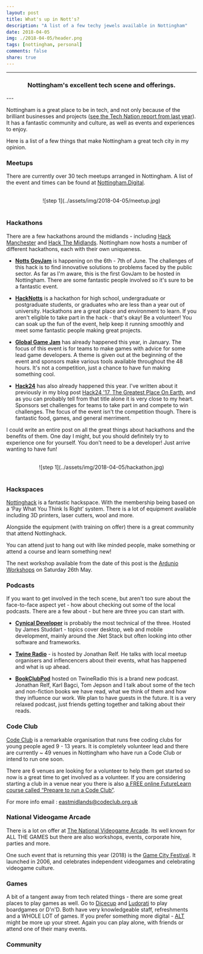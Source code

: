 ```yaml
---
layout: post
title: What's up in Nott's?
description: "A list of a few techy jewels available in Nottingham"
date: 2018-04-05
img: ./2018-04-05/header.png
tags: [nottingham, personal]
comments: false
share: true
---
```



----
<center>
<h3> Nottingham's excellent tech scene and offerings. </h3>
</center>
--- 
<br/>


Nottingham is a great place to be in tech, and not only because of the brilliant businesses and projects ([see the Tech Nation report from last year](https://technation.techcityuk.com/cluster/nottingham/)). It has a fantastic community and culture, as well as events and experiences to enjoy.

Here is a list of a few things that make Nottingham a great tech city in my opinion.

### Meetups

There are currently over 30 tech meetups arranged in Nottingham. A list of the event and times can be found at [Nottingham.Digital](https://nottingham.digital/).

<br/>
<div style="text-align:center; width:80%; margin-left: 10%;" markdown="1">
![step 1](../assets/img/2018-04-05/meetup.jpg)
</div> 
<br/>

### Hackathons
 
There are a few hackathons around the midlands - including [Hack Manchester]() and [Hack The Midlands](). Nottingham now hosts a number of different hackathons, each with their own uniqueness.

- **[Notts GovJam](http://www.govjam.org/content/about)** is happening on the 6th - 7th of June. The challenges of this hack is to find innovative solutions to problems faced by the public sector. As far as I'm aware, this is the first GovJam to be hosted in Nottingham. There are some fantastic people involved so it's sure to be a fantastic event.

- **[HackNotts](http://hacknotts.com/)** is a hackathon for high school, undergraduate or postgraduate students, or graduates who are less than a year out of university. Hackathons are a great place and environment to learn. If you aren't eligible to take part in the hack - that's okay! Be a volunteer! You can soak up the fun of the event, help keep it running smoothly and meet some fantastic people making great projects.

- **[Global Game Jam](https://globalgamejam.org/)** has already happened this year, in January. The focus of this event is for teams to make games with advice for some lead game developers. A theme is given out at the beginning of the event and sponsors make various tools available throughout the 48 hours. It's not a competition, just a chance to have fun making something cool.

- **[Hack24](https://www.hack24.co.uk/)** has also already happened this year. I've written about it previously in my blog post [Hack24 '17, The Greatest Place On Earth](http://jesswhite.co.uk/hack242017-post/), and as you can probably tell from that title alone it is very close to my heart. Sponsors set challenges for teams to take part in and compete to win challenges. The focus of the event isn't the competition though. There is fantastic food, games, and general merriment. 

I could write an entire post on all the great things about hackathons and the benefits of them. One day I might, but you should definitely try to experience one for yourself. You don't need to be a developer! Just arrive wanting to have fun!

<br/>
<div style="text-align:center; width:80%; margin-left: 10%;" markdown="1">
![step 1](../assets/img/2018-04-05/hackathon.jpg)
</div> 
<br/>

### Hackspaces

[Nottinghack](http://nottinghack.org.uk/) is a fantastic hackspace. With the membership being based on a ‘Pay What You Think Is Right’ system​. There is a lot of equipment available including 3D printers, laser cutters, wool and more. 

Alongside the equipment (with training on offer) there is a great community that attend Nottinghack. 

You can attend just to hang out with like minded people, make something or attend a course and learn something new!

The next workshop available from the date of this post is the [Ardunio Workshops](http://nottinghack.org.uk/introduction-to-arduino-workshop/) on Saturday 26th May. 

### Podcasts

If you want to get involved in the tech scene, but aren't too sure about the face-to-face aspect yet - how about checking out some of the local podcasts. There are a few about - but here are three you can start with.

- **[Cynical Developer](https://cynicaldeveloper.com/)** is probably the most technical of the three. Hosted by James Studdart - topics cover desktop, web and mobile development, mainly around the .Net Stack but often looking into other software and frameworks.

- **[Twine Radio](http://twineradio.co.uk/)** - is hosted by Jonathan Relf. He talks with local meetup organisers and inflencencers about their events, what has happened and what is up ahead.

- **[BookClubPod](http://twineradio.co.uk/)** hosted on TwineRadio this is a brand new podcast. Jonathan Relf, Karl Bagci, Tom Jepson and I talk about some of the tech and non-fiction books we have read, what we think of them and how they influence our work. We plan to have guests in the future. It is a very relaxed podcast, just friends getting together and talking about their reads.

### Code Club

[Code Club](https://www.codeclub.org.uk/) is a remarkable organisation that runs free coding clubs for young people aged 9 - 13 years. It is completely volunteer lead and there are currently ~ 49 venues in Nottingham who have run a Code Club or intend to run one soon.

There are 6 venues are looking for a volunteer to help them get started so now is a great time to get involved as a volunteer. If you are considering starting a club in a venue near you there is also [a FREE online FutureLearn course called “Prepare to run a Code Club”](https://www.futurelearn.com/courses/code-club).

For more info email : [eastmidlands@codeclub.org.uk](mailto:eastmidlands@codeclub.org.uk)

### National Videogame Arcade

There is a lot on offer at [The National Videogame Arcade](https://www.thenva.com/). Its well known for ALL THE GAMES but there are also workshops, events, corporate hire, parties and more. 

One such event that is returning this year (2018) is the [Game City Festival](https://www.thenva.com/gamecity-festival/). It launched in 2006, and celebrates independent videogames and celebrating videogame culture.

### Games

A bit of a tangent away from tech related things - there are some great places to play games as well. Go to [Dicecup](https://en-gb.facebook.com/thedicecup) and [Ludorati](www.ludoraticafe.com/) to play boardgames or D'n'D. Both have very knowledgeable staff, refreshments and a WHOLE LOT of games. If you prefer something more digital - [ALT](https://en-gb.facebook.com/altgaminglounge/) might be more up your street. Again you can play alone, with friends or attend one of their many events.

### Community

